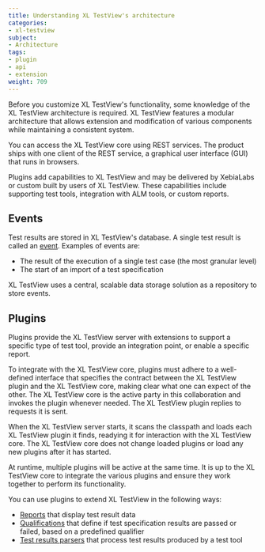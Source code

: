 ```yaml
---
title: Understanding XL TestView's architecture
categories:
- xl-testview
subject:
- Architecture
tags:
- plugin
- api
- extension
weight: 709
---
```


Before you customize XL TestView's functionality, some knowledge of the XL TestView architecture is required. XL TestView features a modular architecture that allows extension and modification of various components while maintaining a consistent system.

You can access the XL TestView core using REST services. The product ships with one client of the REST service, a graphical user interface (GUI) that runs in browsers.

Plugins add capabilities to XL TestView and may be delivered by XebiaLabs or custom built by users of XL TestView. These capabilities include supporting test tools, integration with ALM tools, or custom reports.

## Events

Test results are stored in XL TestView's database. A single test result is called an [event](/xl-testview/concept/events.html). Examples of events are:

* The result of the execution of a single test case (the most granular level)
* The start of an import of a test specification

XL TestView uses a central, scalable data storage solution as a repository to store events.

## Plugins

Plugins provide the XL TestView server with extensions to support a specific type of test tool, provide an integration point, or enable a specific report.

To integrate with the XL TestView core, plugins must adhere to a well-defined interface that specifies the contract between the XL TestView plugin and the XL TestView core, making  clear what one can expect of the other. The XL TestView core is the active party in this collaboration and invokes the plugin whenever needed. The XL TestView plugin replies to requests it is sent.

When the XL TestView server starts, it scans the classpath and loads each XL TestView plugin it finds, readying it for interaction with the XL TestView core. The XL TestView core does not change loaded plugins or load any new plugins after it has started.

At runtime, multiple plugins will be active at the same time. It is up to the XL TestView core to integrate the various plugins and ensure they work together to perform its functionality.

You can use plugins to extend XL TestView in the following ways:

* [Reports](/xl-testview/how-to/create-a-custom-report.html) that display test result data
* [Qualifications](/xl-testview/how-to/create-a-custom-qualification.html) that define if test specification results are passed or failed, based on a predefined qualifier
* [Test results parsers](/xl-testview/how-to/create-a-custom-test-results-parser.html) that process test results produced by a test tool
